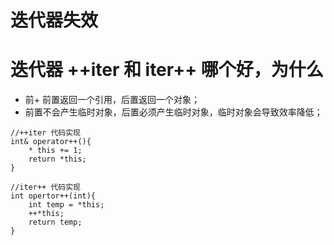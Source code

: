 # 迭代器失效

# 迭代器 ++iter 和 iter++ 哪个好，为什么
+ 前+ 前置返回一个引用，后置返回一个对象；
+ 前置不会产生临时对象，后置必须产生临时对象，临时对象会导致效率降低；

```
//++iter 代码实现
int& operator++(){
    * this += 1;
    return *this;
}

//iter++ 代码实现
int opertor++(int){
    int temp = *this;
    ++*this;
    return temp;
}
```